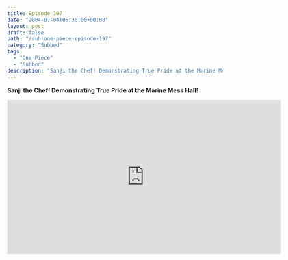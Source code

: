```yaml
---
title: Episode 197
date: "2004-07-04T05:30:00+00:00"
layout: post
draft: false
path: "/sub-one-piece-episode-197"
category: "Subbed"
tags:
  - "One Piece"
  - "Subbed"
description: "Sanji the Chef! Demonstrating True Pride at the Marine Mess Hall!"
---
```


**Sanji the Chef! Demonstrating True Pride at the Marine Mess Hall!**

<iframe width="640" height="360" src="https://www.rapidvideo.com/e/FXQGLPG2WN" frameborder="0" marginwidth=0 marginheight=0 scrolling=no allowfullscreen></iframe>


